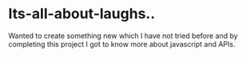 # Its-all-about-laughs..
Wanted to create something new which I have not tried before and by completing this project I got to know more about javascript and APIs.
